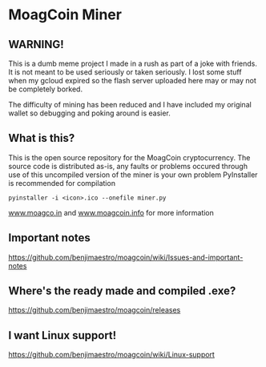# MoagCoin Miner
## WARNING!
This is a dumb meme project I made in a rush as part of a joke with friends. It is not meant to be used seriously or taken seriously. I lost some stuff when my gcloud expired so the flash server uploaded here may or may not be completely borked.

The difficulty of mining has been reduced and I have included my original wallet so debugging and poking around is easier.
## What is this?
This is the open source repository for the MoagCoin cryptocurrency.
The source code is distributed as-is, any faults or problems occured through use of this uncompiled version of the miner is your own problem
PyInstaller is recommended for compilation

`pyinstaller -i <icon>.ico --onefile miner.py`

www.moagco.in and www.moagcoin.info for more information
## Important notes
https://github.com/benjimaestro/moagcoin/wiki/Issues-and-important-notes
## Where's the ready made and compiled .exe?
https://github.com/benjimaestro/moagcoin/releases
## I want Linux support!
https://github.com/benjimaestro/moagcoin/wiki/Linux-support
